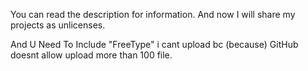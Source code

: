 
You can read the description for information. And now I will share my projects as unlicenses.

And U Need To Include "FreeType" i cant upload bc (because) GitHub doesnt allow upload more than 100 file.
